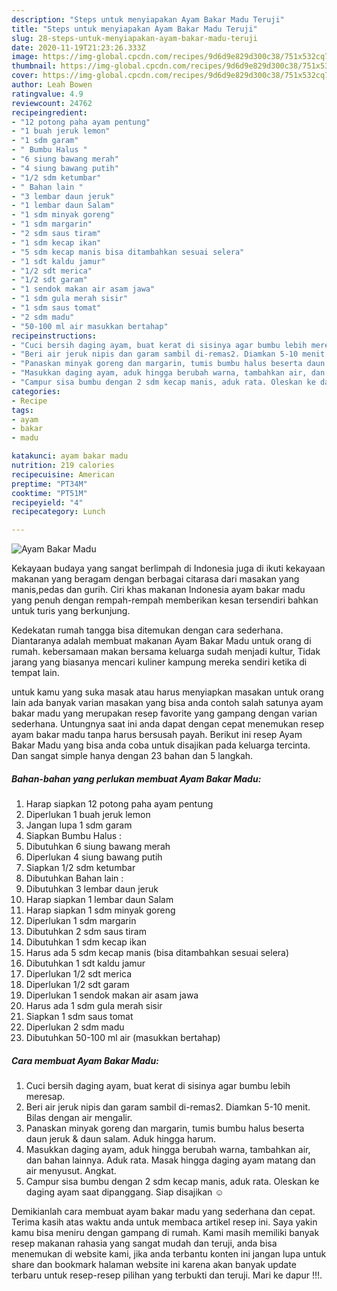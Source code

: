 ```yaml
---
description: "Steps untuk menyiapakan Ayam Bakar Madu Teruji"
title: "Steps untuk menyiapakan Ayam Bakar Madu Teruji"
slug: 28-steps-untuk-menyiapakan-ayam-bakar-madu-teruji
date: 2020-11-19T21:23:26.333Z
image: https://img-global.cpcdn.com/recipes/9d6d9e829d300c38/751x532cq70/ayam-bakar-madu-foto-resep-utama.jpg
thumbnail: https://img-global.cpcdn.com/recipes/9d6d9e829d300c38/751x532cq70/ayam-bakar-madu-foto-resep-utama.jpg
cover: https://img-global.cpcdn.com/recipes/9d6d9e829d300c38/751x532cq70/ayam-bakar-madu-foto-resep-utama.jpg
author: Leah Bowen
ratingvalue: 4.9
reviewcount: 24762
recipeingredient:
- "12 potong paha ayam pentung"
- "1 buah jeruk lemon"
- "1 sdm garam"
- " Bumbu Halus "
- "6 siung bawang merah"
- "4 siung bawang putih"
- "1/2 sdm ketumbar"
- " Bahan lain "
- "3 lembar daun jeruk"
- "1 lembar daun Salam"
- "1 sdm minyak goreng"
- "1 sdm margarin"
- "2 sdm saus tiram"
- "1 sdm kecap ikan"
- "5 sdm kecap manis bisa ditambahkan sesuai selera"
- "1 sdt kaldu jamur"
- "1/2 sdt merica"
- "1/2 sdt garam"
- "1 sendok makan air asam jawa"
- "1 sdm gula merah sisir"
- "1 sdm saus tomat"
- "2 sdm madu"
- "50-100 ml air masukkan bertahap"
recipeinstructions:
- "Cuci bersih daging ayam, buat kerat di sisinya agar bumbu lebih meresap."
- "Beri air jeruk nipis dan garam sambil di-remas2. Diamkan 5-10 menit. Bilas dengan air mengalir."
- "Panaskan minyak goreng dan margarin, tumis bumbu halus beserta daun jeruk &amp; daun salam. Aduk hingga harum."
- "Masukkan daging ayam, aduk hingga berubah warna, tambahkan air, dan bahan lainnya. Aduk rata. Masak hingga daging ayam matang dan air menyusut. Angkat."
- "Campur sisa bumbu dengan 2 sdm kecap manis, aduk rata. Oleskan ke daging ayam saat dipanggang. Siap disajikan ☺️"
categories:
- Recipe
tags:
- ayam
- bakar
- madu

katakunci: ayam bakar madu 
nutrition: 219 calories
recipecuisine: American
preptime: "PT34M"
cooktime: "PT51M"
recipeyield: "4"
recipecategory: Lunch

---
```



![Ayam Bakar Madu](https://img-global.cpcdn.com/recipes/9d6d9e829d300c38/751x532cq70/ayam-bakar-madu-foto-resep-utama.jpg)

Kekayaan budaya yang sangat berlimpah di Indonesia juga di ikuti kekayaan makanan yang beragam dengan berbagai citarasa dari masakan yang manis,pedas dan gurih. Ciri khas makanan Indonesia ayam bakar madu yang penuh dengan rempah-rempah memberikan kesan tersendiri bahkan untuk turis yang berkunjung.




Kedekatan rumah tangga bisa ditemukan dengan cara sederhana. Diantaranya adalah membuat makanan Ayam Bakar Madu untuk orang di rumah. kebersamaan makan bersama keluarga sudah menjadi kultur, Tidak jarang yang biasanya mencari kuliner kampung mereka sendiri ketika di tempat lain.

untuk kamu yang suka masak atau harus menyiapkan masakan untuk orang lain ada banyak varian masakan yang bisa anda contoh salah satunya ayam bakar madu yang merupakan resep favorite yang gampang dengan varian sederhana. Untungnya saat ini anda dapat dengan cepat menemukan resep ayam bakar madu tanpa harus bersusah payah.
Berikut ini resep Ayam Bakar Madu yang bisa anda coba untuk disajikan pada keluarga tercinta. Dan sangat simple hanya dengan 23 bahan dan 5 langkah.


<!--inarticleads1-->

##### Bahan-bahan yang perlukan membuat Ayam Bakar Madu:

1. Harap siapkan 12 potong paha ayam pentung
1. Diperlukan 1 buah jeruk lemon
1. Jangan lupa 1 sdm garam
1. Siapkan  Bumbu Halus :
1. Dibutuhkan 6 siung bawang merah
1. Diperlukan 4 siung bawang putih
1. Siapkan 1/2 sdm ketumbar
1. Dibutuhkan  Bahan lain :
1. Dibutuhkan 3 lembar daun jeruk
1. Harap siapkan 1 lembar daun Salam
1. Harap siapkan 1 sdm minyak goreng
1. Diperlukan 1 sdm margarin
1. Dibutuhkan 2 sdm saus tiram
1. Dibutuhkan 1 sdm kecap ikan
1. Harus ada 5 sdm kecap manis (bisa ditambahkan sesuai selera)
1. Dibutuhkan 1 sdt kaldu jamur
1. Diperlukan 1/2 sdt merica
1. Diperlukan 1/2 sdt garam
1. Diperlukan 1 sendok makan air asam jawa
1. Harus ada 1 sdm gula merah sisir
1. Siapkan 1 sdm saus tomat
1. Diperlukan 2 sdm madu
1. Dibutuhkan 50-100 ml air (masukkan bertahap)




<!--inarticleads2-->

##### Cara membuat  Ayam Bakar Madu:

1. Cuci bersih daging ayam, buat kerat di sisinya agar bumbu lebih meresap.
1. Beri air jeruk nipis dan garam sambil di-remas2. Diamkan 5-10 menit. Bilas dengan air mengalir.
1. Panaskan minyak goreng dan margarin, tumis bumbu halus beserta daun jeruk &amp; daun salam. Aduk hingga harum.
1. Masukkan daging ayam, aduk hingga berubah warna, tambahkan air, dan bahan lainnya. Aduk rata. Masak hingga daging ayam matang dan air menyusut. Angkat.
1. Campur sisa bumbu dengan 2 sdm kecap manis, aduk rata. Oleskan ke daging ayam saat dipanggang. Siap disajikan ☺️




Demikianlah cara membuat ayam bakar madu yang sederhana dan cepat. Terima kasih atas waktu anda untuk membaca artikel resep ini. Saya yakin kamu bisa meniru dengan gampang di rumah. Kami masih memiliki banyak resep makanan rahasia yang sangat mudah dan teruji, anda bisa menemukan di website kami, jika anda terbantu konten ini jangan lupa untuk share dan bookmark halaman website ini karena akan banyak update terbaru untuk resep-resep pilihan yang terbukti dan teruji. Mari ke dapur !!!. 
